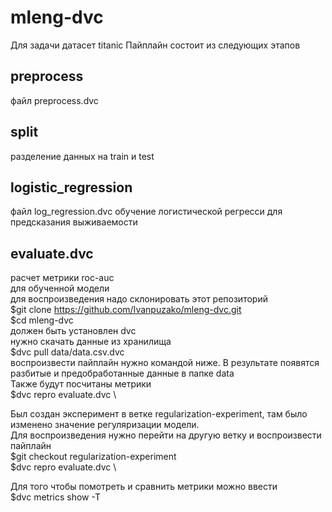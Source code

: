 # mleng-dvc

   Для задачи датасет titanic 
   Пайплайн состоит из следующих этапов
   
   ## preprocess
   файл preprocess.dvc
  ## split
  разделение данных на train и test
  ## logistic_regression
  файл log_regression.dvc
  обучение логистической регресси для предсказания выживаемости 
  ## evaluate.dvc
  расчет метрики roc-auc \
  для обученной модели   \
  для воспроизведения надо склонировать этот репозиторий \
  $git clone https://github.com/Ivanpuzako/mleng-dvc.git \
  $cd mleng-dvc \
  должен быть установлен dvc \
  нужно скачать данные из хранилища \
  $dvc pull data/data.csv.dvc \
  воспроизвести пайплайн нужно командой ниже. В результате появятся разбитые и предобработанные данные в папке data \
  Также будут посчитаны метрики \
  $dvc repro evaluate.dvc \
  
  Был создан эксперимент в ветке regularization-experiment, там было изменено значение регуляризации модели. \
  Для воспроизведения нужно перейти на другую ветку и воспроизвести пайплайн \
  $git checkout regularization-experiment \
  $dvc repro evaluate.dvc \
  
  Для того чтобы помотреть и сравнить метрики можно ввести \
  $dvc metrics show -T
   
   
   
   
   
   
   
   
   
